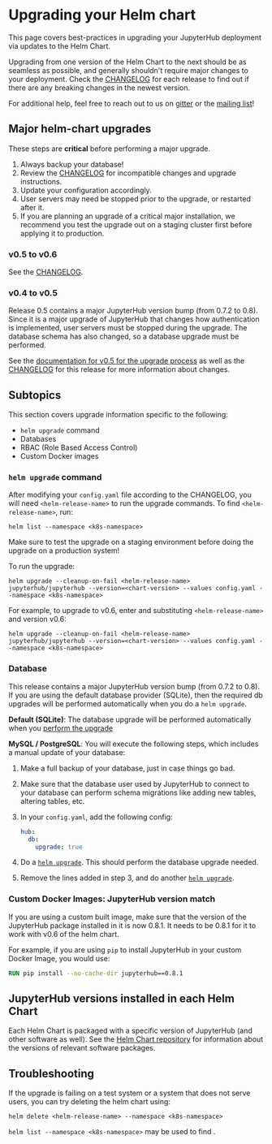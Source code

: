 # Upgrading your Helm chart

This page covers best-practices in upgrading your JupyterHub deployment via updates
to the Helm Chart.

Upgrading from one version of the Helm Chart to the
next should be as seamless as possible, and generally shouldn't require major
changes to your deployment. Check the [CHANGELOG](https://github.com/jupyterhub/zero-to-jupyterhub-k8s/blob/HEAD/CHANGELOG.md)
for each release to find out if there are any breaking changes in the newest version.

For additional help, feel free to reach out to us on [gitter](https://gitter.im/jupyterhub/jupyterhub)
or the [mailing list](https://groups.google.com/forum/#!forum/jupyter)!

## Major helm-chart upgrades

These steps are **critical** before performing a major upgrade.

1. Always backup your database!
2. Review the [CHANGELOG](https://github.com/jupyterhub/zero-to-jupyterhub-k8s/blob/HEAD/CHANGELOG.md) for incompatible changes and upgrade instructions.
3. Update your configuration accordingly.
4. User servers may need be stopped prior to the upgrade,
   or restarted after it.
5. If you are planning an upgrade of a critical major installation,
   we recommend you test the upgrade out on a staging cluster first
   before applying it to production.

### v0.5 to v0.6

See the [CHANGELOG](https://github.com/jupyterhub/zero-to-jupyterhub-k8s/blob/HEAD/CHANGELOG.md#06---ellyse-perry---2017-01-29).

### v0.4 to v0.5

Release 0.5 contains a major JupyterHub version bump (from 0.7.2 to 0.8).
Since it is a major upgrade of JupyterHub that changes how authentication is
implemented, user servers must be stopped during the upgrade.
The database schema has also changed, so a database upgrade must be performed.

See the [documentation for v0.5 for the upgrade process](https://zero-to-jupyterhub.readthedocs.io/en/latest/administrator/upgrading.html#v0-4-to-v0-5)
as well as the [CHANGELOG](https://github.com/jupyterhub/zero-to-jupyterhub-k8s/blob/HEAD/CHANGELOG.md#05---hamid-hassan---2017-12-05)
for this release for more information about changes.

## Subtopics

This section covers upgrade information specific to the following:

- `helm upgrade` command
- Databases
- RBAC (Role Based Access Control)
- Custom Docker images

### `helm upgrade` command

After modifying your `config.yaml` file according to the CHANGELOG, you will need
`<helm-release-name>` to run the upgrade commands. To find `<helm-release-name>`, run:

```
helm list --namespace <k8s-namespace>
```

Make sure to test the upgrade on a staging environment before doing the upgrade on
a production system!

To run the upgrade:

```
helm upgrade --cleanup-on-fail <helm-release-name> jupyterhub/jupyterhub --version=<chart-version> --values config.yaml --namespace <k8s-namespace>
```

For example, to upgrade to v0.6, enter and substituting `<helm-release-name>` and version v0.6:

```
helm upgrade --cleanup-on-fail <helm-release-name> jupyterhub/jupyterhub --version=<chart-version> --values config.yaml --namespace <k8s-namespace>
```

### Database

This release contains a major JupyterHub version bump (from 0.7.2 to 0.8). If
you are using the default database provider (SQLite), then the required db upgrades
will be performed automatically when you do a `helm upgrade`.

**Default (SQLite)**: The database upgrade will be performed automatically when you
[perform the upgrade](#upgrade-command)

**MySQL / PostgreSQL**: You will execute the following steps, which includes a manual update of your database:

1. Make a full backup of your database, just in case things go bad.
2. Make sure that the database user used by JupyterHub to connect to your database
   can perform schema migrations like adding new tables, altering tables, etc.
3. In your `config.yaml`, add the following config:

   ```yaml
   hub:
     db:
       upgrade: true
   ```

4. Do a [`helm upgrade`](#upgrade-command). This should perform the database upgrade needed.
5. Remove the lines added in step 3, and do another [`helm upgrade`](#upgrade-command).

### Custom Docker Images: JupyterHub version match

If you are using a custom built image, make sure that the version of the
JupyterHub package installed in it is now 0.8.1. It needs to be 0.8.1 for it to work with
v0.6 of the helm chart.

For example, if you are using `pip` to install JupyterHub in your custom Docker Image,
you would use:

```Dockerfile
RUN pip install --no-cache-dir jupyterhub==0.8.1
```

## JupyterHub versions installed in each Helm Chart

Each Helm Chart is packaged with a specific version of JupyterHub (and
other software as well). See the [Helm Chart repository](https://jupyterhub.github.io/helm-chart/) for
information about the versions of relevant software packages.

## Troubleshooting

If the upgrade is failing on a test system or a system that does not serve users, you can try
deleting the helm chart using:

```
helm delete <helm-release-name> --namespace <k8s-namespace>
```

`helm list --namespace <k8s-namespace>` may be used to find <helm-release-name>.

